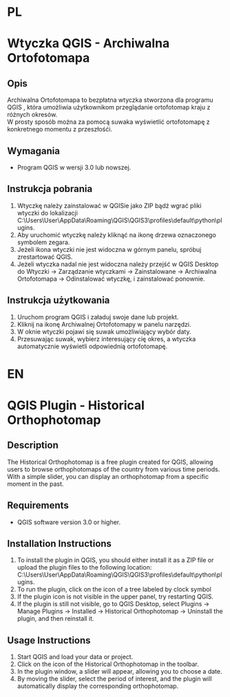 # PL

# Wtyczka QGIS - Archiwalna Ortofotomapa

## Opis

Archiwalna Ortofotomapa to bezpłatna wtyczka stworzona dla programu QGIS , która umożliwia użytkownikom przeglądanie ortofotomap kraju z różnych okresów.
<br>W prosty sposób można za pomocą suwaka wyświetlić ortofotomapę z konkretnego momentu z przeszłośći.


## Wymagania

- Program QGIS w wersji 3.0 lub nowszej.

## Instrukcja pobrania
1. Wtyczkę należy zainstalować w QGISie jako ZIP bądź wgrać pliki wtyczki do lokalizacji C:\Users\User\AppData\Roaming\QGIS\QGIS3\profiles\default\python\plugins.
2. Aby uruchomić wtyczkę należy kliknąć na ikonę drzewa oznaczonego symbolem zegara.
3. Jeżeli ikona wtyczki nie jest widoczna w górnym panelu, spróbuj zrestartować QGIS.
4. Jeżeli wtyczka nadal nie jest widoczna  należy przejść w QGIS Desktop do Wtyczki -> Zarządzanie wtyczkami -> Zainstalowane -> Archiwalna Ortofotomapa -> Odinstalować wtyczkę, i zainstalować ponownie.<br>


## Instrukcja użytkowania

1. Uruchom program QGIS i załaduj swoje dane lub projekt.
2. Kliknij na ikonę Archiwalnej Ortofotomapy w panelu narzędzi.
3. W oknie wtyczki pojawi się suwak umożliwiający wybór daty.
4. Przesuwając suwak, wybierz interesujący cię okres, a wtyczka automatycznie wyświetli odpowiednią ortofotomapę.

# EN

# QGIS Plugin - Historical Orthophotomap

## Description

The Historical Orthophotomap is a free plugin created for QGIS, allowing users to browse orthophotomaps of the country from various time periods. 
<br>With a simple slider, you can display an orthophotomap from a specific moment in the past.

## Requirements

- QGIS software version 3.0 or higher.

## Installation Instructions

1. To install the plugin in QGIS, you should either install it as a ZIP file or upload the plugin files to the following location: C:\Users\User\AppData\Roaming\QGIS\QGIS3\profiles\default\python\plugins.
2. To run the plugin, click on the icon of a tree labeled by clock symbol
3. If the plugin icon is not visible in the upper panel, try restarting QGIS.
4. If the plugin is still not visible, go to QGIS Desktop, select Plugins -> Manage Plugins -> Installed -> Historical Orthophotomap -> Uninstall the plugin, and then reinstall it.

## Usage Instructions

1. Start QGIS and load your data or project.
2. Click on the icon of the Historical Orthophotomap in the toolbar.
3. In the plugin window, a slider will appear, allowing you to choose a date.
4. By moving the slider, select the period of interest, and the plugin will automatically display the corresponding orthophotomap.
